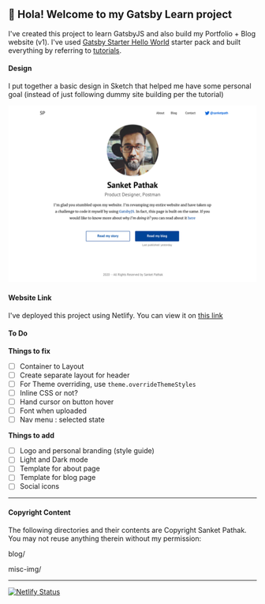 ## 👋 Hola! Welcome to my Gatsby Learn project

I've created this project to learn GatsbyJS and also build my Portfolio + Blog website (v1). I've used [Gatsby Starter Hello World](https://github.com/gatsbyjs/gatsby-starter-hello-world) starter pack and built everything by referring to [tutorials](https://www.gatsbyjs.org/tutorial/).

#### Design
I put together a basic design in Sketch that helped me have some personal goal (instead of just following dummy site building per the tutorial)

![Home page screenshot](https://github.com/sanketpath/gatsby-learn/blob/master/misc-img/gatsby-learn-design-v1.png)



#### Website Link
I've deployed this project using Netlify. You can view it on [this link](https://sharp-leakey-543ce9.netlify.app)


#### To Do

**Things to fix**
- [ ]  Container to Layout
- [ ]  Create separate layout for header
- [ ]  For Theme overriding, use `theme.overrideThemeStyles`
- [ ]  Inline CSS or not?
- [ ]  Hand cursor on button hover
- [ ]  Font when uploaded
- [ ]  Nav menu : selected state

**Things to add**
- [ ]  Logo and personal branding (style guide)
- [ ]  Light and Dark mode
- [ ]  Template for about page
- [ ]  Template for blog page
- [ ]  Social icons

---

#### Copyright Content
The following directories and their contents are Copyright Sanket Pathak. You may not reuse anything therein without my permission:

blog/

misc-img/

---

[![Netlify Status](https://api.netlify.com/api/v1/badges/99275335-8cd2-42bd-9bbf-fb791bf92979/deploy-status)](https://app.netlify.com/sites/sharp-leakey-543ce9/deploys)

